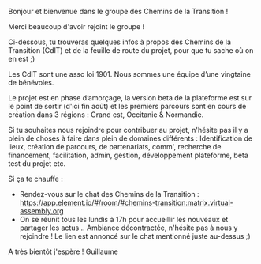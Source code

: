 Bonjour et bienvenue dans le groupe des Chemins de la Transition !

Merci beaucoup d'avoir rejoint le groupe !

Ci-dessous, tu trouveras quelques infos à propos des Chemins de la Transition (CdlT) et de la feuille de route du projet, pour que tu sache où on en est ;)

Les CdlT sont une asso loi 1901. Nous sommes une équipe d’une vingtaine de bénévoles.

Le projet est en phase d’amorçage, la version beta de la plateforme est sur le point de sortir (d'ici fin août) et les premiers parcours sont en cours de création dans 3 régions : Grand est, Occitanie & Normandie.

Si tu souhaites nous rejoindre pour contribuer au projet, n'hésite pas il y a plein de choses à faire dans plein de domaines différents : Identification de lieux, création de parcours, de partenariats, comm', recherche de financement, facilitation, admin, gestion, développement plateforme, beta test du projet etc. 

Si ça te chauffe :     
- Rendez-vous sur le chat des Chemins de la Transition : https://app.element.io/#/room/#chemins-transition:matrix.virtual-assembly.org
- On se réunit tous les lundis à 17h pour accueillir les nouveaux et partager les actus .. Ambiance décontractée, n'hésite pas à nous y rejoindre ! Le lien est annoncé sur le chat mentionné juste au-dessus ;)

A très bientôt j'espère !
Guillaume
